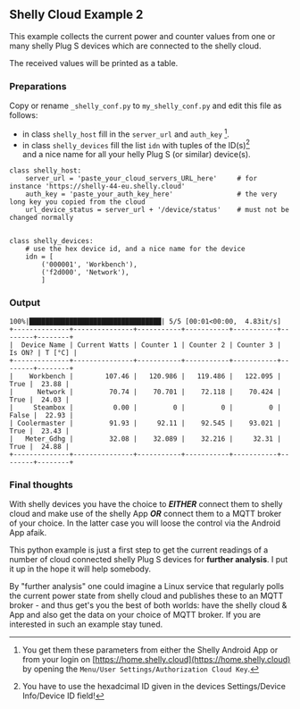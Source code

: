 ## Shelly Cloud Example 2

This example collects the current power and counter values from one or many shelly Plug S devices which are connected to the shelly cloud.

The received values will be printed as a table.

### Preparations
Copy or rename `_shelly_conf.py` to `my_shelly_conf.py` and edit this file as follows:
- in class `shelly_host` fill in the `server_url` and `auth_key` [^1].
- in class `shelly_devices` fill the list `idn` with tuples of the ID(s)[^2]<br>and a nice name for all your helly Plug S (or similar) device(s).
```
class shelly_host:
    server_url = 'paste_your_cloud_servers_URL_here'     # for instance 'https://shelly-44-eu.shelly.cloud'
    auth_key = 'paste_your_auth_key_here'                # the very long key you copied from the cloud
    url_device_status = server_url + '/device/status'    # must not be changed normally


class shelly_devices:
    # use the hex device id, and a nice name for the device
    idn = [
        ('000001', 'Workbench'),
        ('f2d000', 'Network'),
        ]
```

### Output
```
100%|█████████████████████████████████| 5/5 [00:01<00:00,  4.83it/s]
+--------------+---------------+-----------+-----------+-----------+--------+--------+
|  Device Name | Current Watts | Counter 1 | Counter 2 | Counter 3 | Is ON? | T [°C] |
+--------------+---------------+-----------+-----------+-----------+--------+--------+
|    Workbench |        107.46 |   120.986 |   119.486 |   122.095 |   True |  23.88 |
|      Network |         70.74 |    70.701 |    72.118 |    70.424 |   True |  24.03 |
|     Steambox |          0.00 |         0 |         0 |         0 |  False |  22.93 |
| Coolermaster |         91.93 |     92.11 |    92.545 |    93.021 |   True |  23.43 |
|   Meter_Gdhg |         32.08 |    32.089 |    32.216 |     32.31 |   True |  24.88 |
+--------------+---------------+-----------+-----------+-----------+--------+--------+
```

### Final thoughts
With shelly devices you have the choice to __*EITHER*__ connect them to shelly cloud and make use of the shelly App __*OR*__ connect them to a MQTT broker of your choice. In the latter case you will loose the control via the Android App afaik.

This python example is just a first step to get the current readings of a number of cloud connected shelly Plug S devices for __further analysis__. I put it up in the hope it will help somebody.

By "further analysis" one could imagine a Linux service that regularly polls the current power state from shelly cloud and publishes these to an MQTT broker - and thus get's you the best of both worlds: have the shelly cloud & App and also get the data on your choice of MQTT broker. If you are interested in such an example stay tuned.

[^1]:You get them these parameters from either the Shelly Android App or from your login on [https://home.shelly.cloud](https://home.shelly.cloud) by opening the `Menu/User Settings/Authorization Cloud Key`.
[^2]: You have to use the hexadcimal ID given in the devices Settings/Device Info/Device ID field!
